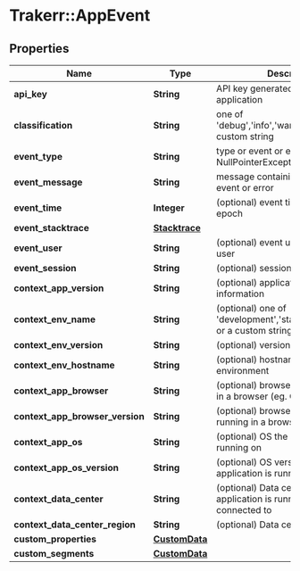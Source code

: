 # Trakerr::AppEvent

## Properties
Name | Type | Description | Notes
------------ | ------------- | ------------- | -------------
**api_key** | **String** | API key generated for the application | 
**classification** | **String** | one of &#39;debug&#39;,&#39;info&#39;,&#39;warning&#39;,&#39;error&#39; or a custom string | 
**event_type** | **String** | type or event or error (eg. NullPointerException) | 
**event_message** | **String** | message containing details of the event or error | 
**event_time** | **Integer** | (optional) event time in ms since epoch | [optional] 
**event_stacktrace** | [**Stacktrace**](Stacktrace.md) |  | [optional] 
**event_user** | **String** | (optional) event user identifying a user | [optional] 
**event_session** | **String** | (optional) session identification | [optional] 
**context_app_version** | **String** | (optional) application version information | [optional] 
**context_env_name** | **String** | (optional) one of &#39;development&#39;,&#39;staging&#39;,&#39;production&#39; or a custom string | [optional] 
**context_env_version** | **String** | (optional) version of environment | [optional] 
**context_env_hostname** | **String** | (optional) hostname or ID of environment | [optional] 
**context_app_browser** | **String** | (optional) browser name if running in a browser (eg. Chrome) | [optional] 
**context_app_browser_version** | **String** | (optional) browser version if running in a browser | [optional] 
**context_app_os** | **String** | (optional) OS the application is running on | [optional] 
**context_app_os_version** | **String** | (optional) OS version the application is running on | [optional] 
**context_data_center** | **String** | (optional) Data center the application is running on or connected to | [optional] 
**context_data_center_region** | **String** | (optional) Data center region | [optional] 
**custom_properties** | [**CustomData**](CustomData.md) |  | [optional] 
**custom_segments** | [**CustomData**](CustomData.md) |  | [optional] 


